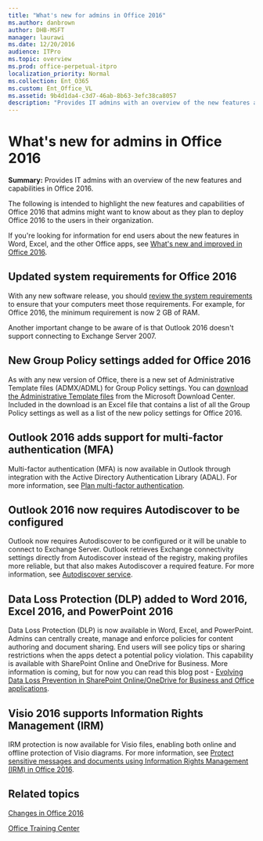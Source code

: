 ```yaml
---
title: "What's new for admins in Office 2016"
ms.author: danbrown
author: DHB-MSFT
manager: laurawi
ms.date: 12/20/2016
audience: ITPro
ms.topic: overview
ms.prod: office-perpetual-itpro
localization_priority: Normal
ms.collection: Ent_O365
ms.custom: Ent_Office_VL
ms.assetid: 9b4d1da4-c3d7-46ab-8b63-3efc38ca8057
description: "Provides IT admins with an overview of the new features and capabilities in Office 2016."
---
```


# What's new for admins in Office 2016

 **Summary:** Provides IT admins with an overview of the new features and capabilities in Office 2016. 
  
  
The following is intended to highlight the new features and capabilities of Office 2016 that admins might want to know about as they plan to deploy Office 2016 to the users in their organization.
  
If you're looking for information for end users about the new features in Word, Excel, and the other Office apps, see [What's new and improved in Office 2016](https://support.office.com/article/29d7e38e-ef06-4d9c-a476-03d896928b2f).
  
## Updated system requirements for Office 2016

With any new software release, you should [review the system requirements](https://products.office.com/office-system-requirements) to ensure that your computers meet those requirements. For example, for Office 2016, the minimum requirement is now 2 GB of RAM. 
  
Another important change to be aware of is that Outlook 2016 doesn't support connecting to Exchange Server 2007.
  
## New Group Policy settings added for Office 2016

As with any new version of Office, there is a new set of Administrative Template files (ADMX/ADML) for Group Policy settings. You can [download the Administrative Template files](https://www.microsoft.com/download/details.aspx?id=49030) from the Microsoft Download Center. Included in the download is an Excel file that contains a list of all the Group Policy settings as well as a list of the new policy settings for Office 2016. 
  
## Outlook 2016 adds support for multi-factor authentication (MFA)

Multi-factor authentication (MFA) is now available in Outlook through integration with the Active Directory Authentication Library (ADAL). For more information, see [Plan multi-factor authentication](https://docs.microsoft.com/office365/admin/security-and-compliance/multi-factor-authentication-plan).
  
## Outlook 2016 now requires Autodiscover to be configured

Outlook now requires Autodiscover to be configured or it will be unable to connect to Exchange Server. Outlook retrieves Exchange connectivity settings directly from Autodiscover instead of the registry, making profiles more reliable, but that also makes Autodiscover a required feature. For more information, see [Autodiscover service](https://docs.microsoft.com/Exchange/architecture/client-access/autodiscover). 
  
## Data Loss Protection (DLP) added to Word 2016, Excel 2016, and PowerPoint 2016

Data Loss Protection (DLP) is now available in Word, Excel, and PowerPoint. Admins can centrally create, manage and enforce policies for content authoring and document sharing. End users will see policy tips or sharing restrictions when the apps detect a potential policy violation. This capability is available with SharePoint Online and OneDrive for Business. More information is coming, but for now you can read this blog post - [Evolving Data Loss Prevention in SharePoint Online/OneDrive for Business and Office applications](https://blogs.office.com/2015/04/21/evolving-data-loss-prevention-in-sharepoint-onlineonedrive-for-business-and-office-applications/).
  
## Visio 2016 supports Information Rights Management (IRM)

IRM protection is now available for Visio files, enabling both online and offline protection of Visio diagrams. For more information, see [Protect sensitive messages and documents using Information Rights Management (IRM) in Office 2016](https://docs.microsoft.com/DeployOffice/security/protect-sensitive-messages-and-documents-by-using-irm-in-office).
  
## Related topics

[Changes in Office 2016](changes-in-office-2016-for-windows-desktop.md)
  
[Office Training Center](https://support.office.com/office-training-center)
  


